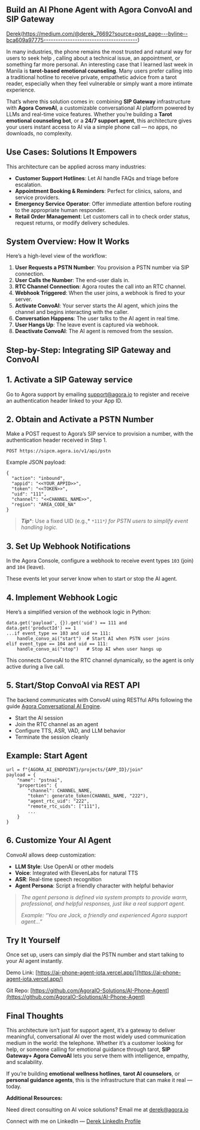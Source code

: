## Build an AI Phone Agent with Agora ConvoAI and SIP Gateway

[Derek](https://miro.medium.com/v2/resize:fill:64:64/1*YqlAbkszpPwYZVzcyZFAXA.jpeg)(https://medium.com/@derek_76692?source=post_page---byline--bca609a97775---------------------------------------)


In many industries, the phone remains the most trusted and natural way for users to seek help , calling about a technical issue, an appointment, or something far more personal. An interesting case that I learned last week in Manila is **tarot-based emotional counseling**. Many users prefer calling into a traditional hotline to receive private, empathetic advice from a tarot reader, especially when they feel vulnerable or simply want a more intimate experience.

That’s where this solution comes in: combining **SIP Gateway** infrastructure with **Agora** **ConvoAI**, a customizable conversational AI platform powered by LLMs and real-time voice features. Whether you’re building a **Tarot emotional counseling bot**, or a **24/7 support agent**, this architecture gives your users instant access to AI via a simple phone call — no apps, no downloads, no complexity.

## Use Cases: Solutions It Empowers

This architecture can be applied across many industries:

+   **Customer Support Hotlines**: Let AI handle FAQs and triage before escalation.
+   **Appointment Booking & Reminders**: Perfect for clinics, salons, and service providers.
+   **Emergency Service Operator**: Offer immediate attention before routing to the appropriate human responder.
+   **Retail Order Management**: Let customers call in to check order status, request returns, or modify delivery schedules.

## System Overview: How It Works

Here’s a high-level view of the workflow:

1.  **User Requests a PSTN Number**: You provision a PSTN number via SIP connection.
2.  **User Calls the Number**: The end-user dials in.
3.  **RTC Channel Connection**: Agora routes the call into an RTC channel.
4.  **Webhook Triggered**: When the user joins, a webhook is fired to your server.
5.  **Activate ConvoAI**: Your server starts the AI agent, which joins the channel and begins interacting with the caller.
6.  **Conversation Happens**: The user talks to the AI agent in real time.
7.  **User Hangs Up**: The leave event is captured via webhook.
8.  **Deactivate ConvoAI**: The AI agent is removed from the session.

## Step-by-Step: Integrating SIP Gateway and ConvoAI

## 1\. Activate a SIP Gateway service

Go to Agora support by emailing support@agora.io to register and receive an authentication header linked to your App ID.

## 2\. Obtain and Activate a PSTN Number

Make a POST request to Agora’s SIP service to provision a number, with the authentication header received in Step 1.

```
POST https://sipcm.agora.io/v1/api/pstn
```

Example JSON payload:

```
{
  "action": "inbound",
  "appid": "<<YOUR_APPID>>",
  "token": "<<TOKEN>>",
  "uid": "111",
  "channel": "<<CHANNEL_NAME>>",
  "region": "AREA_CODE_NA"
}
```

> ***Tip****: Use a fixed UID (e.g.,* `*111*`*) for PSTN users to simplify event handling logic.*

## 3\. Set Up Webhook Notifications

In the Agora Console, configure a webhook to receive event types `103` (join) and `104` (leave).

These events let your server know when to start or stop the AI agent.

## 4\. Implement Webhook Logic

Here’s a simplified version of the webhook logic in Python:

```
data.get('payload', {}).get('uid') == 111 and
data.get('productId') == 1
...if event_type == 103 and uid == 111:
    handle_convo_ai("start")  # Start AI when PSTN user joins
elif event_type == 104 and uid == 111:
    handle_convo_ai("stop")   # Stop AI when user hangs up
```

This connects ConvoAI to the RTC channel dynamically, so the agent is only active during a live call.

## 5\. Start/Stop ConvoAI via REST API

The backend communicates with ConvoAI using RESTful APIs following the guide [Agora Conversational AI Engine](https://docs.agora.io/en/conversational-ai/overview/product-overview?utm_source=medium&utm_medium=blog&utm_campaign=Build+an+AI-Powered+Phone+Support+Agent+Using+PSTN+and+ConvoAI).

+   Start the AI session
+   Join the RTC channel as an agent
+   Configure TTS, ASR, VAD, and LLM behavior
+   Terminate the session cleanly

## Example: Start Agent

```
url = f"{AGORA_AI_ENDPOINT}/projects/{APP_ID}/join"
payload = {
    "name": "pstnai",
    "properties": {
        "channel": CHANNEL_NAME,
        "token": generate_token(CHANNEL_NAME, "222"),
        "agent_rtc_uid": "222",
        "remote_rtc_uids": ["111"],
        ...
    }
}
```

## 6\. Customize Your AI Agent

ConvoAI allows deep customization:

+   **LLM Style**: Use OpenAI or other models
+   **Voice**: Integrated with ElevenLabs for natural TTS
+   **ASR**: Real-time speech recognition
+   **Agent Persona**: Script a friendly character with helpful behavior

> *The agent persona is defined via system prompts to provide warm, professional, and helpful responses, just like a real support agent.*
> 
> *Example: “You are Jack, a friendly and experienced Agora support agent…”*

## Try It Yourself

Once set up, users can simply dial the PSTN number and start talking to your AI agent instantly.

Demo Link: [https://ai-phone-agent-iota.vercel.app/](https://ai-phone-agent-iota.vercel.app/)

Git Repo: [https://github.com/AgoraIO-Solutions/AI-Phone-Agent](https://github.com/AgoraIO-Solutions/AI-Phone-Agent)

## Final Thoughts

This architecture isn’t just for support agent, it’s a gateway to deliver meaningful, conversational AI over the most widely used communication medium in the world: the telephone. Whether it’s a customer looking for help, or someone calling for emotional guidance through tarot, **SIP Gateway+ Agora ConvoAI** lets you serve them with intelligence, empathy, and scalability.

If you’re building **emotional wellness hotlines**, **tarot AI counselors**, or **personal guidance agents**, this is the infrastructure that can make it real — today.

**Additional Resources:**

Need direct consulting on AI voice solutions? Email me at derek@agora.io

Connect with me on LinkedIn — [Derek LinkedIn Profile](http://linkedin.com/in/derek-zheng-58611bb5)